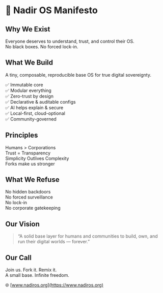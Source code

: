 # 📜 Nadir OS Manifesto

## Why We Exist
Everyone deserves to understand, trust, and control their OS.  
No black boxes. No forced lock-in.

## What We Build
A tiny, composable, reproducible base OS for true digital sovereignty.

✅ Immutable core  
✅ Modular everything  
✅ Zero-trust by design  
✅ Declarative & auditable configs  
✅ AI helps explain & secure  
✅ Local-first, cloud-optional  
✅ Community-governed

## Principles
Humans > Corporations  
Trust = Transparency  
Simplicity Outlives Complexity  
Forks make us stronger

## What We Refuse
No hidden backdoors  
No forced surveillance  
No lock-in  
No corporate gatekeeping

## Our Vision
> “A solid base layer for humans and communities to build, own, and run their digital worlds — forever.”

## Our Call
Join us. Fork it. Remix it.  
A small base. Infinite freedom.

🌐 [www.nadiros.org](https://www.nadiros.org)

